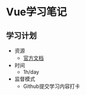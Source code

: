# Vue学习笔记

## 学习计划

* 资源
    - [官方文档](http://cn.vuejs.org/)
* 时间
    - 1h/day
* 监督模式
    - Github提交学习内容打卡
